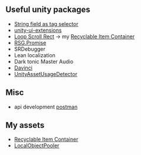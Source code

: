 ## Useful unity packages
 - [String field as tag selector](https://github.com/WSWhitehouse/Unity-Tag-Selector)
 - [unity-ui-extensions](https://bitbucket.org/UnityUIExtensions/unity-ui-extensions/wiki/Home)
 - [Loop Scroll Rect](https://github.com/qiankanglai/LoopScrollRect) -> my [Recyclable Item Container](https://github.com/HalfBlood-Elf/recyclable-item-container.git)
 - [RSG.Promise](https://github.com/Real-Serious-Games/C-Sharp-Promise)
 - SRDebugger
 - Lean localization
 - Dark tonic Master Audio
 - [Davinci](https://github.com/shamsdev/davinci)
 - [UnityAssetUsageDetector](https://github.com/yasirkula/UnityAssetUsageDetector)

## Misc
 - api development [postman](https://web.postman.co)

## My assets
- [Recyclable Item Container](https://github.com/HalfBlood-Elf/recyclable-item-container.git)
- [LocalObjectPooler](https://github.com/HalfBlood-Elf/local-object-pooler.git)